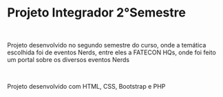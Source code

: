 <h1>Projeto Integrador 2°Semestre </h1><br>
<p>Projeto desenvolvido no segundo semestre do curso, onde a temática escolhida foi de eventos Nerds, entre eles a FATECON HQs, onde foi feito um portal sobre os diversos eventos Nerds</p><br>
<p>Projeto desenvolvido com HTML, CSS, Bootstrap e PHP</p>

